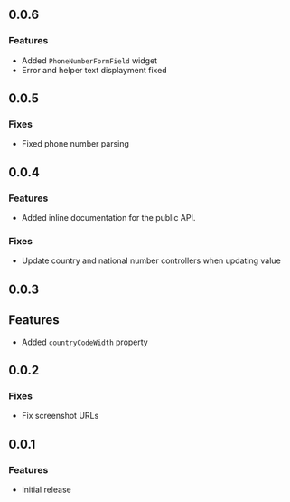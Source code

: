 ## 0.0.6

### Features

- Added `PhoneNumberFormField` widget
- Error and helper text displayment fixed

## 0.0.5

### Fixes

- Fixed phone number parsing

## 0.0.4

### Features

- Added inline documentation for the public API.

### Fixes

- Update country and national number controllers when updating value

## 0.0.3

## Features

- Added `countryCodeWidth` property

## 0.0.2

### Fixes

- Fix screenshot URLs

## 0.0.1

### Features

- Initial release
